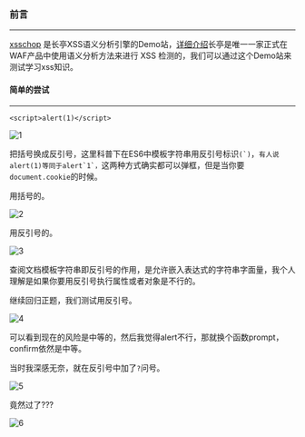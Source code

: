 ### 前言
- - -
[xsschop](https://xsschop.chaitin.cn/) 是长亭XSS语义分析引擎的Demo站，[详细介绍](https://mp.weixin.qq.com/s/32w0eRS4_Ko3ItYRD7rPUg)长亭是唯一一家正式在WAF产品中使用语义分析方法来进行 XSS 检测的，我们可以通过这个Demo站来测试学习xss知识。

#### 简单的尝试
- - -
`<script>alert(1)</script>`   

![1](https://i.loli.net/2019/04/27/5cc4159cae029.jpg)

把括号换成反引号，这里科普下在ES6中模板字符串用反引号标识``(`)``，``有人说alert(1)等同于alert`1`，``这两种方式确实都可以弹框，但是当你要`document.cookie`的时候。

用括号的。

![2](https://i.loli.net/2019/04/27/5cc415c7ecbf2.jpg)   

用反引号的。

![3](https://i.loli.net/2019/04/27/5cc415dce27e4.jpg)

查阅文档模板字符串即反引号的作用，是允许嵌入表达式的字符串字面量，我个人理解是如果你要用反引号执行属性或者对象是不行的。

继续回归正题，我们测试用反引号。

![4](https://i.loli.net/2019/04/27/5cc4160a42b39.jpg)

可以看到现在的风险是中等的，然后我觉得alert不行，那就换个函数prompt，confirm依然是中等。

当时我深感无奈，就在反引号中加了`?`问号。

![5](https://i.loli.net/2019/04/27/5cc4187ba305d.png)

竟然过了???

![6](https://i.loli.net/2019/04/27/5cc418ad3223f.png)
